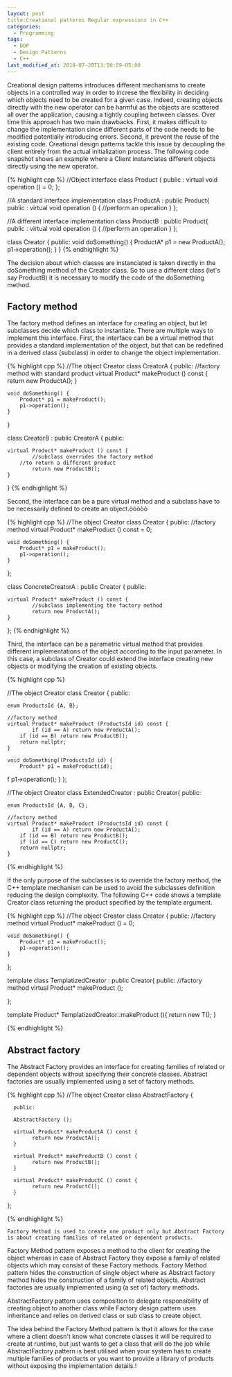 ```yaml
---
layout: post
title:Creational patterns Regular expressions in C++
categories:
  - Programming
tags:
  - OOP
  - Design Patterns
  - C++
last_modified_at: 2018-07-20T13:50:59-05:00
---
```


Creational design patterns introduces different mechanisms to create objects in a controlled way in order to increse the flexibility in deciding which objects need to be
created for a given case. Indeed, creating objects directly with the new operator can be harmful as the objects are scattered all over the application, causing a tightly
coupling between classes. Over time this approach has two main drawbacks. First, it makes difficult to change the implementation since different parts of the code needs to be
modified potentially introducing errors. Second, it prevent the reuse of the existing code. Creational design patterns tackle this issue by decoupling the client entirely
from the actual initialization process. The following code snapshot shows an example where a Client instanciates different objects directly using the new operator.


{% highlight cpp %}
//Object interface
class Product {
      public :
      virtual void operation () = 0;
};

//A standard interface implementation
class ProductA : public Product{
      public :
      virtual void operation () {
   	 //perform an operation
      }
};

//A different interface implementation
class ProductB : public Product{
      public :
      virtual void operation () {
   	 //perform an operation
      }
};

class Creator {
    public:
    void doSomething() {
        ProductA* p1 = new ProductA();
        p1->operation();
    }
}
{% endhighlight %}

The decision about which classes are instanciated is taken directly in the doSomething method of the Creator class. So to use a different class (let's say ProductB) it is
necessary to modify the code of the doSomething method. 

## Factory method

The factory method defines an interface for creating an object, but let subclasses decide which class to instantiate. There are multiple ways to implement this interface.
First, the interface can be a virtual method that provides a standard implementation of the object, but that can be redefined in a derived class (subclass) in order to change
the object implementation.

{% highlight cpp %}
//The object Creator
class CreatorA {
    public:
    //factory method with standard product
    virtual Product* makeProduct () const {
    	    return new ProductA();
    }
    
    void doSomething() {
        Product* p1 = makeProduct();
        p1->operation();
    }
}

class CreatorB : public CreatorA {
    public:

    virtual Product* makeProduct () const {
    	    //subclass overrides the factory method
	    //to return a different product
    	    return new ProductB();
    }
}
{% endhighlight %}

Second, the interface can be a pure virtual method and a subclass have to be necessarily defined to create an object.òòòòò

{% highlight cpp %}
//The object Creator
class Creator {
    public:
    //factory method
    virtual Product* makeProduct () const = 0;
    
    void doSomething() {
        Product* p1 = makeProduct();
        p1->operation();
    }
};

class ConcreteCreatorA : public Creator {
    public:

    virtual Product* makeProduct () const {
    	    //subclass implementing the factory method
    	    return new ProductA();
    }
};
{% endhighlight %}

Third, the interface can be a parametric virtual method that provides different implementations of the object according to the input parameter. In this case, a subclass of
Creator could extend the interface creating new objects or modifying the creation of existing objects.

{% highlight cpp %}

//The object Creator
class Creator {
    public:

    enum ProductsId {A, B};
    
    //factory method
    virtual Product* makeProduct (ProductsId id) const {
    	    if (id == A) return new ProductA();
	    if (id == B) return new ProductB();
	    return nullptr;
    }
    
    void doSomething((ProductsId id) {
        Product* p1 = makeProduct(id);
f        p1->operation();
    }
};

//The object Creator
class ExtendedCreator : public Creator{
    public:

    enum ProductsId {A, B, C};
    
    //factory method
    virtual Product* makeProduct (ProductsId id) const {
    	    if (id == A) return new ProductA();
	    if (id == B) return new ProductB();
	    if (id == C) return new ProductC();
	    return nullptr;
    }
{% endhighlight %}

If the only purpose of the subclasses is to override the factory method, the C++ template mechanism can be used to avoid the subclasses definition reducing the design
complexity. The following C++ code shows a template Creator class returning the product specified by the template argument.

{% highlight cpp %}
//The object Creator
class Creator {
    public:
    //factory method
    virtual Product* makeProduct () = 0;
    
    void doSomething() {
        Product* p1 = makeProduct();
        p1->operation();
    }
};

template <class T>
class TemplatizedCreator : public Creator{
    public:
    //factory method
    virtual Product* makeProduct ();
   
};

template <class T>
Product* TemplatizedCreator<T>::makeProduct (){
	 return new T();
}

{% endhighlight %}

## Abstract factory

The Abstract Factory provides an interface for creating families of related or dependent objects without specifying their concrete classes. Abstract factories are usually
implemented using a set of factory methods.

{% highlight cpp %}
//The object Creator
class AbstractFactory {

      public:

      AbstractFactory ();
																										
      virtual Product* makeProductA () const {
    	    return new ProductA();
      }

      virtual Product* makeProductB () const {
    	    return new ProductB();
      }

      virtual Product* makeProductC () const {
    	    return new ProductC();
      } 
};


{% endhighlight %}

    Factory Method is used to create one product only but Abstract Factory is about creating families of related or dependent products.
Factory Method pattern exposes a method to the client for creating the object whereas in case of Abstract Factory they expose a family of related objects
which may consist of these Factory methods.
Factory Method pattern hides the construction of single object where as Abstract factory method hides the construction of a family of related objects.
Abstract factories are usually implemented using (a set of) factory methods.

AbstractFactory pattern uses composition to delegate responsibility of creating object to another class while Factory design pattern uses inheritance and
relies on derived class or sub class to create object.

The idea behind the Factory Method pattern is that it allows for the case where a client doesn't know what concrete classes it will be required to create at runtime,
but just wants to get a class that will do the job while AbstractFactory pattern is best utilised when your system has to create multiple families of products or you
want to provide a library of products without exposing the implementation details.!
